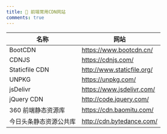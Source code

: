 ```yaml
---
title: 🏐 前端常用CDN网站
comments: true
---
```



| 名称                   | 网站                       |
| ---------------------- | -------------------------- |
| BootCDN                | https://www.bootcdn.cn/    |
| CDNJS                  | https://cdnjs.com/         |
| Staticfile CDN         | http://www.staticfile.org/ |
| UNPKG                  | https://unpkg.com/         |
| jsDelivr               | https://www.jsdelivr.com/  |
| jQuery CDN             | http://code.jquery.com/    |
| 360 前端静态资源库     | https://cdn.baomitu.com/   |
| 今日头条静态资源公共库 | http://cdn.bytedance.com/  |

